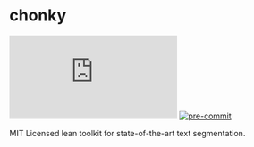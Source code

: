 # chonky

![chonky](https://github.com/ouz-m/chonky/blob/main/chonk.py)
[![pre-commit](https://img.shields.io/badge/pre--commit-enabled-brightgreen?logo=pre-commit)](https://github.com/pre-commit/pre-commit)

MIT Licensed lean toolkit for state-of-the-art text segmentation.
